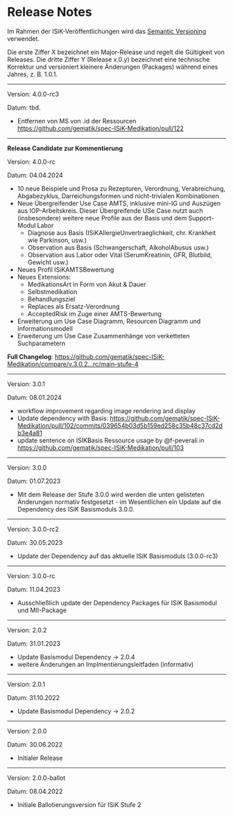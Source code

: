 # Release Notes

Im Rahmen der ISiK-Veröffentlichungen wird das [Semantic Versioning](https://semver.org/lang/de/) verwendet.

Die erste Ziffer X bezeichnet ein Major-Release und regelt die Gültigkeit von Releases. Die dritte Ziffer Y (Release x.0.y) bezeichnet eine technische Korrektur und versioniert kleinere Änderungen (Packages) während eines Jahres, z. B. 1.0.1.


----
Version: 4.0.0-rc3

Datum: tbd.

- Entfernen von MS von .id der Ressourcen https://github.com/gematik/spec-ISiK-Medikation/pull/122
---
**Release Candidate zur Kommentierung**

Version: 4.0.0-rc

Datum: 04.04.2024

* 10 neue Beispiele und Prosa zu Rezepturen, Verordnung, Verabreichung, Abgabezyklus, Darreichungsformen und nicht-trivialen Kombinationen
* Neue Übergreifender Use Case AMTS, inklusive mini-IG und Auszügen aus IOP-Arbeitskreis. Dieser Übergreifende USe Case nutzt auch (insbesondere) weitere neue Profile aus der Basis und dem Support-Modul Labor
  * Diagnose aus Basis (ISiKAllergieUnvertraeglichkeit, chr. Krankheit wie Parkinson, usw.)
  * Observation aus Basis (Schwangerschaft, AlkoholAbusus usw.)
  * Observation aus Labor oder Vital (SerumKreatinin, GFR, Blutbild, Gewicht usw.)
* Neues Profil ISiKAMTSBewertung
* Neues Extensions: 
  * MedikationsArt in Form von Akut & Dauer
  * Selbstmedikation
  * Behandlungsziel
  * Replaces als Ersatz-Verordnung
  * AcceptedRisk im Zuge einer AMTS-Bewertung
* Erweiterung um Use Case Diagramm, Resourcen Diagramm und Informationsmodell
* Erweiterung um Use Case Zusammenhänge von verketteten Suchparametern

**Full Changelog**: https://github.com/gematik/spec-ISiK-Medikation/compare/v.3.0.2...rc/main-stufe-4

----
Version: 3.0.1

Datum: 08.01.2024

* workflow improvement regarding image rendering and display
* Update dependency with Basis:  https://github.com/gematik/spec-ISiK-Medikation/pull/102/commits/039654b03d5b159ed258c35b48c37cd2db3e4a81
* update sentence on ISIKBasis Ressource usage by @f-peverali in https://github.com/gematik/spec-ISiK-Medikation/pull/103
----
Version: 3.0.0

Datum: 01.07.2023

* Mit dem Release der Stufe 3.0.0 wird werden die unten gelisteten Änderungen normativ festgesetzt - im Wesentlichen ein Update auf die Dependency des ISiK Basismoduls 3.0.0.

----
Version: 3.0.0-rc2

Datum: 30.05.2023

* Update der Dependency auf das aktuelle ISiK Basismoduls (3.0.0-rc3)

----
Version: 3.0.0-rc

Datum: 11.04.2023

* Ausschließlich update der Dependency Packages für ISiK Basismodul und MII-Package

----
Version: 2.0.2

Datum: 31.01.2023

- Update Basismodul Dependency -> 2.0.4
- weitere Änderungen an Implmentierungsleitfaden (informativ)
----
Version: 2.0.1

Datum: 31.10.2022

- Update Basismodul Dependency -> 2.0.2
----
Version: 2.0.0

Datum: 30.06.2022

- Initialer Release

----
Version: 2.0.0-ballot

Datum: 08.04.2022

* Initiale Ballotierungsversion für ISiK Stufe 2
